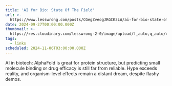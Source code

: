 ```yaml
---
title: 'AI for Bio: State Of The Field'
url: >-
  https://www.lesswrong.com/posts/CGegZveogJRGCK3LA/ai-for-bio-state-of-the-field
date: 2024-09-27T00:00:00.000Z
thumbnail: >-
  https://res.cloudinary.com/lesswrong-2-0/image/upload/f_auto,q_auto/v1/mirroredImages/CGegZveogJRGCK3LA/dmz3zcfvkpsexrfqxnwf
tags:
  - links
scheduled: 2024-11-06T03:00:00.000Z
---
```


AI in biotech: AlphaFold is great for protein structure, but predicting small molecule binding or drug efficacy is still far from reliable. Hype exceeds reality, and organism-level effects remain a distant dream, despite flashy demos.
